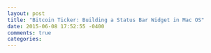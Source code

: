 ```yaml
---
layout: post
title: "Bitcoin Ticker: Building a Status Bar Widget in Mac OS"
date: 2015-06-08 17:52:55 -0400
comments: true
categories: 
---
```

